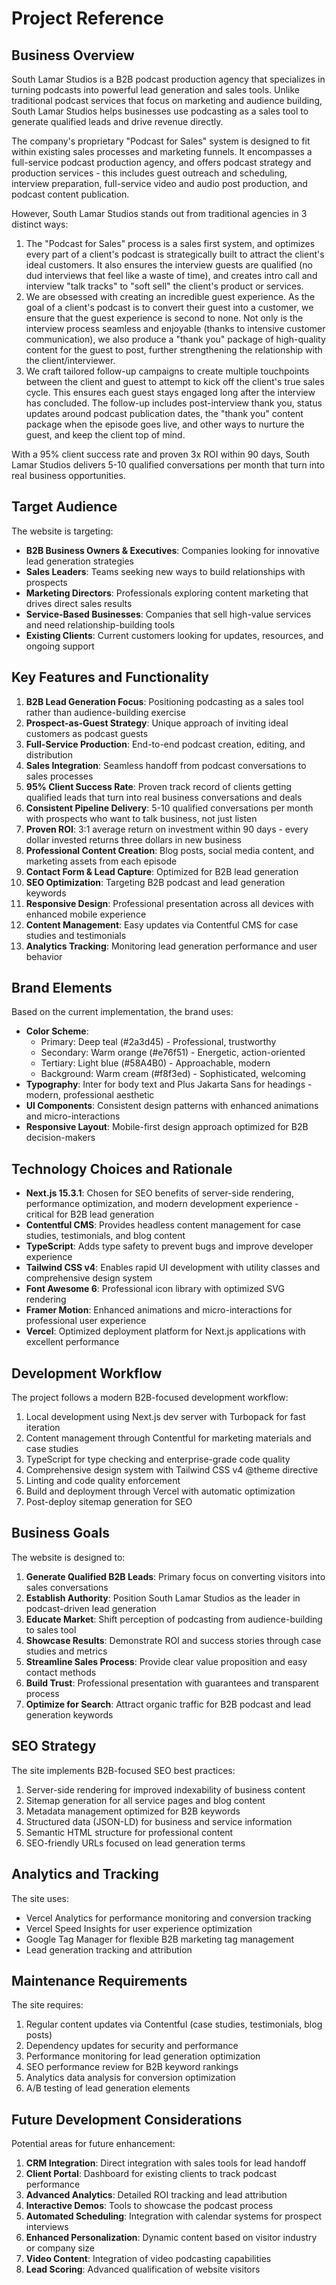 # Project Reference

## Business Overview
South Lamar Studios is a B2B podcast production agency that specializes in turning podcasts into powerful lead generation and sales tools. Unlike traditional podcast services that focus on marketing and audience building, South Lamar Studios helps businesses use podcasting as a sales tool to generate qualified leads and drive revenue directly.

The company's proprietary "Podcast for Sales" system is designed to fit within existing sales processes and marketing funnels. It encompasses a full-service podcast production agency, and offers podcast strategy and production services - this includes guest outreach and scheduling, interview preparation, full-service video and audio post production, and podcast content publication. 

However, South Lamar Studios stands out from traditional agencies in 3 distinct ways:

1. The "Podcast for Sales" process is a sales first system, and optimizes every part of a client's podcast is strategically built to attract the client's ideal customers. It also ensures the interview guests are qualified (no dud interviews that feel like a waste of time), and creates intro call and interview "talk tracks" to "soft sell" the client's product or services.
2. We are obsessed with creating an incredible guest experience. As the goal of a client's podcast is to convert their guest into a customer, we ensure that the guest experience is second to none. Not only is the interview process seamless and enjoyable (thanks to intensive customer communication), we also produce a "thank you" package of high-quality content for the guest to post, further strengthening the relationship with the client/interviewer.
3. We craft tailored follow-up campaigns to create multiple touchpoints between the client and guest to attempt to kick off the client's true sales cycle. This ensures each guest stays engaged long after the interview has concluded. The follow-up includes post-interview thank you, status updates around podcast publication dates, the "thank you" content package when the episode goes live, and other ways to nurture the guest, and keep the client top of mind.

With a 95% client success rate and proven 3x ROI within 90 days, South Lamar Studios delivers 5-10 qualified conversations per month that turn into real business opportunities.

## Target Audience
The website is targeting:
- **B2B Business Owners & Executives**: Companies looking for innovative lead generation strategies
- **Sales Leaders**: Teams seeking new ways to build relationships with prospects
- **Marketing Directors**: Professionals exploring content marketing that drives direct sales results
- **Service-Based Businesses**: Companies that sell high-value services and need relationship-building tools
- **Existing Clients**: Current customers looking for updates, resources, and ongoing support

## Key Features and Functionality
1. **B2B Lead Generation Focus**: Positioning podcasting as a sales tool rather than audience-building exercise
2. **Prospect-as-Guest Strategy**: Unique approach of inviting ideal customers as podcast guests
3. **Full-Service Production**: End-to-end podcast creation, editing, and distribution
4. **Sales Integration**: Seamless handoff from podcast conversations to sales processes
5. **95% Client Success Rate**: Proven track record of clients getting qualified leads that turn into real business conversations and deals
6. **Consistent Pipeline Delivery**: 5-10 qualified conversations per month with prospects who want to talk business, not just listen
7. **Proven ROI**: 3:1 average return on investment within 90 days - every dollar invested returns three dollars in new business
8. **Professional Content Creation**: Blog posts, social media content, and marketing assets from each episode
9. **Contact Form & Lead Capture**: Optimized for B2B lead generation
10. **SEO Optimization**: Targeting B2B podcast and lead generation keywords
11. **Responsive Design**: Professional presentation across all devices with enhanced mobile experience
12. **Content Management**: Easy updates via Contentful CMS for case studies and testimonials
13. **Analytics Tracking**: Monitoring lead generation performance and user behavior

## Brand Elements
Based on the current implementation, the brand uses:
- **Color Scheme**: 
  - Primary: Deep teal (#2a3d45) - Professional, trustworthy
  - Secondary: Warm orange (#e76f51) - Energetic, action-oriented
  - Tertiary: Light blue (#58A4B0) - Approachable, modern
  - Background: Warm cream (#f8f3ed) - Sophisticated, welcoming
- **Typography**: Inter for body text and Plus Jakarta Sans for headings - modern, professional aesthetic
- **UI Components**: Consistent design patterns with enhanced animations and micro-interactions
- **Responsive Layout**: Mobile-first design approach optimized for B2B decision-makers

## Technology Choices and Rationale
- **Next.js 15.3.1**: Chosen for SEO benefits of server-side rendering, performance optimization, and modern development experience - critical for B2B lead generation
- **Contentful CMS**: Provides headless content management for case studies, testimonials, and blog content
- **TypeScript**: Adds type safety to prevent bugs and improve developer experience
- **Tailwind CSS v4**: Enables rapid UI development with utility classes and comprehensive design system
- **Font Awesome 6**: Professional icon library with optimized SVG rendering
- **Framer Motion**: Enhanced animations and micro-interactions for professional user experience
- **Vercel**: Optimized deployment platform for Next.js applications with excellent performance

## Development Workflow
The project follows a modern B2B-focused development workflow:
1. Local development using Next.js dev server with Turbopack for fast iteration
2. Content management through Contentful for marketing materials and case studies
3. TypeScript for type checking and enterprise-grade code quality
4. Comprehensive design system with Tailwind CSS v4 @theme directive
5. Linting and code quality enforcement
6. Build and deployment through Vercel with automatic optimization
7. Post-deploy sitemap generation for SEO

## Business Goals
The website is designed to:
1. **Generate Qualified B2B Leads**: Primary focus on converting visitors into sales conversations
2. **Establish Authority**: Position South Lamar Studios as the leader in podcast-driven lead generation
3. **Educate Market**: Shift perception of podcasting from audience-building to sales tool
4. **Showcase Results**: Demonstrate ROI and success stories through case studies and metrics
5. **Streamline Sales Process**: Provide clear value proposition and easy contact methods
6. **Build Trust**: Professional presentation with guarantees and transparent process
7. **Optimize for Search**: Attract organic traffic for B2B podcast and lead generation keywords

## SEO Strategy
The site implements B2B-focused SEO best practices:
1. Server-side rendering for improved indexability of business content
2. Sitemap generation for all service pages and blog content
3. Metadata management optimized for B2B keywords
4. Structured data (JSON-LD) for business and service information
5. Semantic HTML structure for professional content
6. SEO-friendly URLs focused on lead generation terms

## Analytics and Tracking
The site uses:
- Vercel Analytics for performance monitoring and conversion tracking
- Vercel Speed Insights for user experience optimization
- Google Tag Manager for flexible B2B marketing tag management
- Lead generation tracking and attribution

## Maintenance Requirements
The site requires:
1. Regular content updates via Contentful (case studies, testimonials, blog posts)
2. Dependency updates for security and performance
3. Performance monitoring for lead generation optimization
4. SEO performance review for B2B keyword rankings
5. Analytics data analysis for conversion optimization
6. A/B testing of lead generation elements

## Future Development Considerations
Potential areas for future enhancement:
1. **CRM Integration**: Direct integration with sales tools for lead handoff
2. **Client Portal**: Dashboard for existing clients to track podcast performance
3. **Advanced Analytics**: Detailed ROI tracking and lead attribution
4. **Interactive Demos**: Tools to showcase the podcast process
5. **Automated Scheduling**: Integration with calendar systems for prospect interviews
6. **Enhanced Personalization**: Dynamic content based on visitor industry or company size
7. **Video Content**: Integration of video podcasting capabilities
8. **Lead Scoring**: Advanced qualification of website visitors 